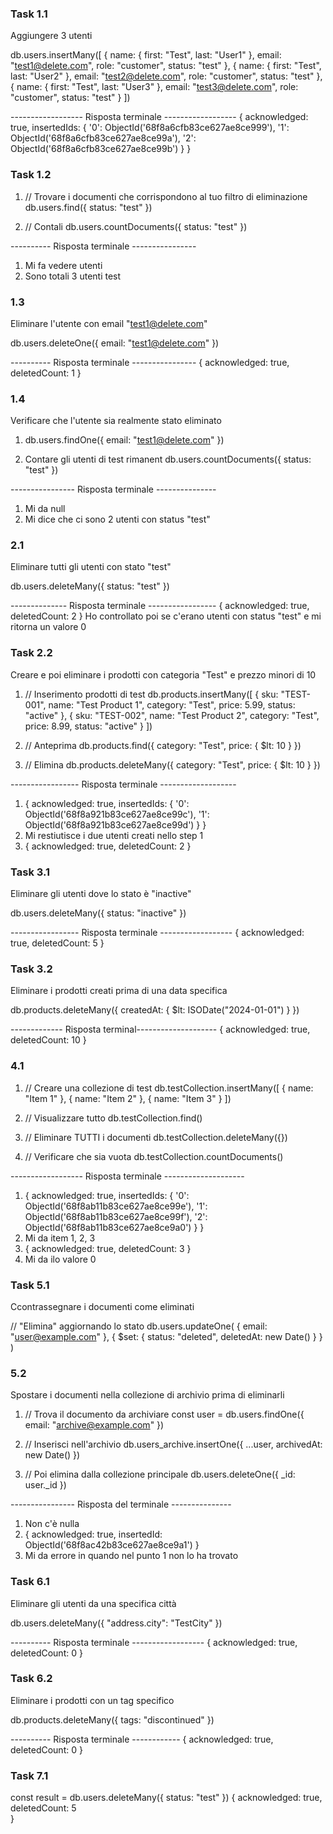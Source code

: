 ### Task 1.1
Aggiungere 3 utenti

db.users.insertMany([
  {
    name: { first: "Test", last: "User1" },
    email: "test1@delete.com",
    role: "customer",
    status: "test"
  },
  {
    name: { first: "Test", last: "User2" },
    email: "test2@delete.com",
    role: "customer",
    status: "test"
  },
  {
    name: { first: "Test", last: "User3" },
    email: "test3@delete.com",
    role: "customer",
    status: "test"
  }
])

------------------ Risposta terminale ------------------
{
  acknowledged: true,
  insertedIds: {
    '0': ObjectId('68f8a6cfb83ce627ae8ce999'),
    '1': ObjectId('68f8a6cfb83ce627ae8ce99a'),
    '2': ObjectId('68f8a6cfb83ce627ae8ce99b')
  }
}

### Task 1.2

1) // Trovare i documenti che corrispondono al tuo filtro di eliminazione
db.users.find({ status: "test" })

2) // Contali
db.users.countDocuments({ status: "test" })

---------- Risposta terminale ----------------
1) Mi fa vedere utenti
2) Sono totali 3 utenti test

### 1.3
Eliminare l'utente con email "test1@delete.com"

db.users.deleteOne({ email: "test1@delete.com" })

---------- Risposta terminale ----------------
{
  acknowledged: true,
  deletedCount: 1
}

### 1.4
Verificare che l'utente sia realmente stato eliminato

1) db.users.findOne({ email: "test1@delete.com" })

2) Contare gli utenti di test rimanent
db.users.countDocuments({ status: "test" })

---------------- Risposta terminale ---------------
1) Mi da null
2) Mi dice che ci sono 2 utenti con status "test"

### 2.1
Eliminare tutti gli utenti con stato "test"

db.users.deleteMany({ status: "test" })

-------------- Risposta terminale -----------------
{
  acknowledged: true,
  deletedCount: 2
}
Ho controllato poi se c'erano utenti con status "test" e mi ritorna un valore 0

### Task 2.2
Creare e poi eliminare i prodotti con categoria "Test" e prezzo minori di 10

1) // Inserimento prodotti di test
db.products.insertMany([
  {
    sku: "TEST-001",
    name: "Test Product 1",
    category: "Test",
    price: 5.99,
    status: "active"
  },
  {
    sku: "TEST-002",
    name: "Test Product 2",
    category: "Test",
    price: 8.99,
    status: "active"
  }
])

2) // Anteprima
db.products.find({ category: "Test", price: { $lt: 10 } })

3) // Elimina
db.products.deleteMany({ category: "Test", price: { $lt: 10 } })

----------------- Risposta terminale -------------------
1) {
  acknowledged: true,
  insertedIds: {
    '0': ObjectId('68f8a921b83ce627ae8ce99c'),
    '1': ObjectId('68f8a921b83ce627ae8ce99d')
  }
}
2) Mi restiutisce i due utenti creati nello step 1
3) {
  acknowledged: true,
  deletedCount: 2
}

### Task 3.1
Eliminare gli utenti dove lo stato è "inactive"

db.users.deleteMany({ status: "inactive" })

----------------- Risposta terminale ------------------
{
  acknowledged: true,
  deletedCount: 5
}

### Task 3.2
Eliminare i prodotti creati prima di una data specifica

db.products.deleteMany({
  createdAt: { $lt: ISODate("2024-01-01") }
})

------------- Risposta terminal--------------------
{
  acknowledged: true,
  deletedCount: 10
}

### 4.1

1) // Creare una collezione di test
db.testCollection.insertMany([
  { name: "Item 1" },
  { name: "Item 2" },
  { name: "Item 3" }
])

2) // Visualizzare tutto
db.testCollection.find()

3) // Eliminare TUTTI i documenti
db.testCollection.deleteMany({})

4) // Verificare che sia vuota
db.testCollection.countDocuments()  

------------------ Risposta terminale --------------------
1) {
  acknowledged: true,
  insertedIds: {
    '0': ObjectId('68f8ab11b83ce627ae8ce99e'),
    '1': ObjectId('68f8ab11b83ce627ae8ce99f'),
    '2': ObjectId('68f8ab11b83ce627ae8ce9a0')
  }
}
2) Mi da item 1, 2, 3
3) {
  acknowledged: true,
  deletedCount: 3
}
4) Mi da ilo valore 0

### Task 5.1
Ccontrassegnare i documenti come eliminati

// "Elimina" aggiornando lo stato
db.users.updateOne(
  { email: "user@example.com" },
  {
    $set: {
      status: "deleted",
      deletedAt: new Date()
    }
  }
)

### 5.2
Spostare i documenti nella collezione di archivio prima di eliminarli

1) // Trova il documento da archiviare
const user = db.users.findOne({ email: "archive@example.com" })

2) // Inserisci nell'archivio
db.users_archive.insertOne({
  ...user,
  archivedAt: new Date()
})

3) // Poi elimina dalla collezione principale
db.users.deleteOne({ _id: user._id })

---------------- Risposta del terminale ---------------
1) Non c'è nulla
2) {
  acknowledged: true,
  insertedId: ObjectId('68f8ac42b83ce627ae8ce9a1')
}
3) Mi da errore in quando nel punto 1 non lo ha trovato

### Task 6.1
Eliminare gli utenti da una specifica città

db.users.deleteMany({ "address.city": "TestCity" })

---------- Risposta terminale ------------------
{
  acknowledged: true,
  deletedCount: 0
}

### Task 6.2
Eliminare i prodotti con un tag specifico

db.products.deleteMany({ tags: "discontinued" })

---------- Risposta terminale ------------
{
  acknowledged: true,
  deletedCount: 0
}

### Task 7.1

const result = db.users.deleteMany({ status: "test" })
{
  acknowledged: true,   
  deletedCount: 5         
}

